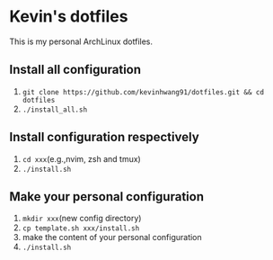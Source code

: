# Kevin's dotfiles

This is my personal ArchLinux dotfiles.

## Install all configuration

1. `git clone https://github.com/kevinhwang91/dotfiles.git && cd dotfiles`
2. `./install_all.sh`

## Install configuration respectively

1. `cd xxx`(e.g.,nvim, zsh and tmux)
2. `./install.sh`

## Make your personal configuration

1. `mkdir xxx`(new config directory)
2. `cp template.sh xxx/install.sh`
3. make the content of your personal configuration
4. `./install.sh`
